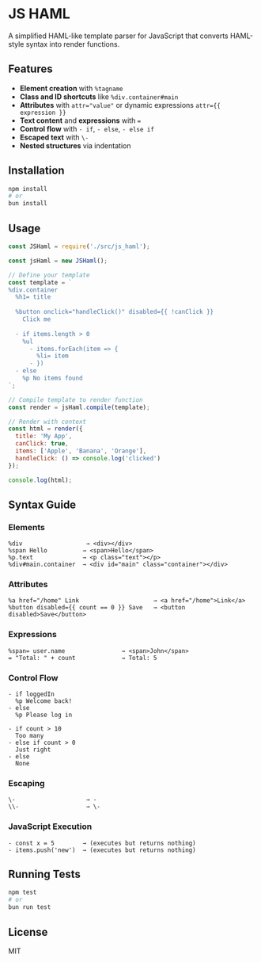 # JS HAML

A simplified HAML-like template parser for JavaScript that converts HAML-style syntax into render functions.

## Features

- **Element creation** with `%tagname`
- **Class and ID shortcuts** like `%div.container#main`
- **Attributes** with `attr="value"` or dynamic expressions `attr={{ expression }}`
- **Text content** and **expressions** with `=`
- **Control flow** with `- if`, `- else`, `- else if`
- **Escaped text** with `\-`
- **Nested structures** via indentation

## Installation

```bash
npm install
# or
bun install
```

## Usage

```javascript
const JSHaml = require('./src/js_haml');

const jsHaml = new JSHaml();

// Define your template
const template = `
%div.container
  %h1= title
  
  %button onclick="handleClick()" disabled={{ !canClick }}
    Click me
  
  - if items.length > 0
    %ul
      - items.forEach(item => {
        %li= item
      - })
  - else
    %p No items found
`;

// Compile template to render function
const render = jsHaml.compile(template);

// Render with context
const html = render({
  title: 'My App',
  canClick: true,
  items: ['Apple', 'Banana', 'Orange'],
  handleClick: () => console.log('clicked')
});

console.log(html);
```

## Syntax Guide

### Elements
```haml
%div                  → <div></div>
%span Hello          → <span>Hello</span>
%p.text              → <p class="text"></p>
%div#main.container  → <div id="main" class="container"></div>
```

### Attributes
```haml
%a href="/home" Link                     → <a href="/home">Link</a>
%button disabled={{ count == 0 }} Save   → <button disabled>Save</button>
```

### Expressions
```haml
%span= user.name                → <span>John</span>
= "Total: " + count             → Total: 5
```

### Control Flow
```haml
- if loggedIn
  %p Welcome back!
- else
  %p Please log in

- if count > 10
  Too many
- else if count > 0
  Just right
- else
  None
```

### Escaping
```haml
\-                    → -
\\-                   → \-
```

### JavaScript Execution
```haml
- const x = 5        → (executes but returns nothing)
- items.push('new')  → (executes but returns nothing)
```

## Running Tests

```bash
npm test
# or
bun run test
```

## License

MIT